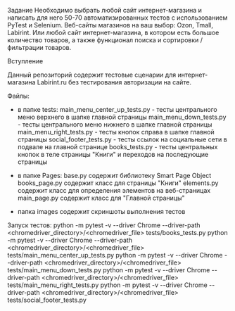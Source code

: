 Задание
Необходимо выбрать любой сайт интернет-магазина и написать для него 50-70 автоматизированных тестов 
с использованием PyTest и Selenium.
Веб-сайты магазинов на ваш выбор:
Ozon,
Tmall,
Labirint.
Или любой сайт интернет-магазина, в котором есть большое количество товаров, а также функционал поиска и 
сортировки / фильтрации товаров.

Вступление

Данный репозиторий содержит тестовые сценарии для интернет-магазина Labirint.ru без тестирования авторизации на сайте.

Файлы:
 - в папке tests:
     main_menu_center_up_tests.py - тесты центрального меню верхнего в шапке главной страницы
     main_menu_down_tests.py - тесты центрального меню нижнего в шапке главной страницы
     main_menu_right_tests.py - тесты кнопок справа в шапке главной страницы
     social_footer_tests.py - тесты ссылок на социальные сети в подвале на главной странице
     books_tests.py - тесты центральных кнопок в теле страницы "Книги" и переходов на последующие страницы

 - в папке Pages:
     base.py содержит библиотеку Smart Page Object
     books_page.py содержит класс для страницы "Книги"
     elements.py содержит класс для определения элементов на веб-страницах
     main_page.py содержит класс для "Главной страницы"
 - папка images содержит скриншоты выполнения тестов

Запуск тестов:
python -m pytest -v --driver Chrome --driver-path <chromedriver_directory>/<chromedriver_file> tests/books_tests.py
python -m pytest -v --driver Chrome --driver-path <chromedriver_directory>/<chromedriver_file> tests/main_menu_center_up_tests.py
python -m pytest -v --driver Chrome --driver-path <chromedriver_directory>/<chromedriver_file> tests/main_menu_down_tests.py
python -m pytest -v --driver Chrome --driver-path <chromedriver_directory>/<chromedriver_file> tests/main_menu_right_tests.py
python -m pytest -v --driver Chrome --driver-path <chromedriver_directory>/<chromedriver_file> tests/social_footer_tests.py

